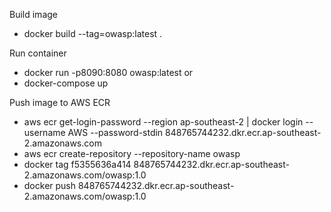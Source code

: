 Build image
- docker build --tag=owasp:latest .

Run container
- docker run -p8090:8080 owasp:latest
or
- docker-compose up

Push image to AWS ECR
- aws ecr get-login-password --region ap-southeast-2 | docker login --username AWS --password-stdin 848765744232.dkr.ecr.ap-southeast-2.amazonaws.com
- aws ecr create-repository --repository-name owasp
- docker tag f5355636a414 848765744232.dkr.ecr.ap-southeast-2.amazonaws.com/owasp:1.0
- docker push 848765744232.dkr.ecr.ap-southeast-2.amazonaws.com/owasp:1.0